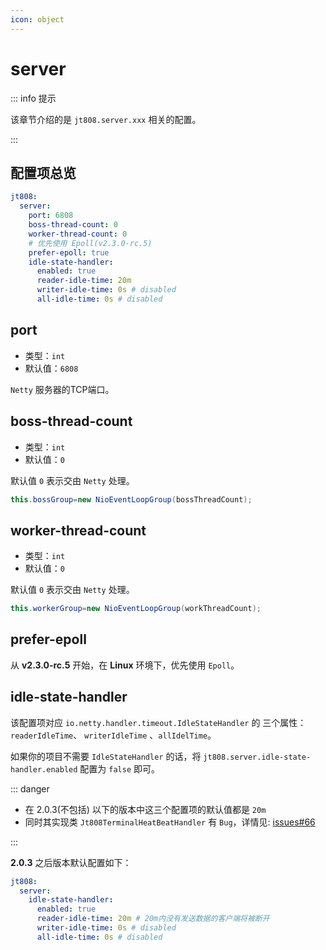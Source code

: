 ```yaml
---
icon: object
---
```


# server

::: info 提示

该章节介绍的是 `jt808.server.xxx` 相关的配置。

:::

## 配置项总览

```yaml
jt808:
  server:
    port: 6808
    boss-thread-count: 0
    worker-thread-count: 0
    # 优先使用 Epoll(v2.3.0-rc.5)
    prefer-epoll: true
    idle-state-handler:
      enabled: true
      reader-idle-time: 20m
      writer-idle-time: 0s # disabled
      all-idle-time: 0s # disabled
```

## port

- 类型：`int`
- 默认值：`6808`

`Netty` 服务器的TCP端口。

## boss-thread-count

- 类型：`int`
- 默认值：`0`

默认值 `0` 表示交由 `Netty` 处理。

```java
this.bossGroup=new NioEventLoopGroup(bossThreadCount);
```

## worker-thread-count

- 类型：`int`
- 默认值：`0`

默认值 `0` 表示交由 `Netty` 处理。

```java
this.workerGroup=new NioEventLoopGroup(workThreadCount);
```
## prefer-epoll

从 **v2.3.0-rc.5** 开始，在 **Linux** 环境下，优先使用 `Epoll`。

## idle-state-handler

该配置项对应 `io.netty.handler.timeout.IdleStateHandler` 的 三个属性：`readerIdleTime`、 `writerIdleTime` 、`allIdelTime`。

如果你的项目不需要 `IdleStateHandler` 的话，将 `jt808.server.idle-state-handler.enabled` 配置为 `false` 即可。

::: danger

- 在 2.0.3(不包括) 以下的版本中这三个配置项的默认值都是 `20m`
- 同时其实现类 `Jt808TerminalHeatBeatHandler` 有 `Bug`，详情见: [issues#66](https://github.com/hylexus/jt-framework/issues/66)

:::

**2.0.3** 之后版本默认配置如下：

```yaml
jt808:
  server:
    idle-state-handler:
      enabled: true
      reader-idle-time: 20m # 20m内没有发送数据的客户端将被断开
      writer-idle-time: 0s # disabled
      all-idle-time: 0s # disabled
```
